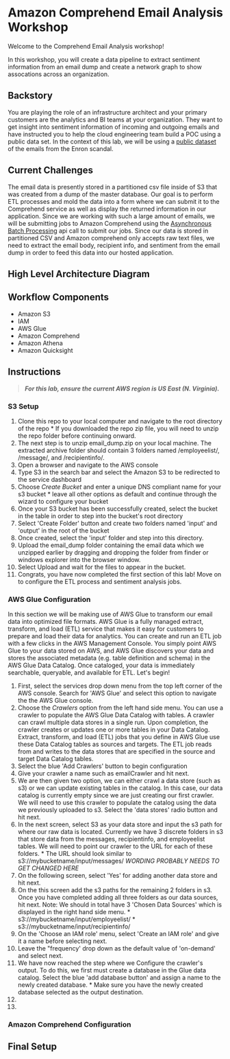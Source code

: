# Amazon Comprehend Email Analysis Workshop
Welcome to the Comprehend Email Analysis workshop!

In this workshop, you will create a data pipeline to extract sentiment information from an email dump and create a network graph to show assocations across an organization.

## Backstory
You are playing the role of an infrastructure architect and your primary customers are the analytics and BI teams at your organization. They want to get insight into sentiment information of incoming and outgoing emails and have instructed you to help the cloud engineering team build a POC using a public data set. In the context of this lab, we will be using a [public dataset](http://www.ahschulz.de/enron-email-data/) of the emails from the Enron scandal.

## Current Challenges
The email data is presently stored in a partitioned csv file inside of S3 that was created from a dump of the master database. Our goal is to perform ETL processes and mold the data into a form where we can submit it to the Comprehend service as well as display the returned information in our application. Since we are working with such a large amount of emails, we will be submitting jobs to Amazon Comprehend using the [Asynchronous Batch Processing](https://docs.aws.amazon.com/comprehend/latest/dg/how-async.html) api call to submit our jobs. Since our data is stored in partitioned CSV and Amazon comprehend only accepts raw text files, we need to extract the email body, recipient info, and sentiment from the email dump in order to feed this data into our hosted application.

## High Level Architecture Diagram

## Workflow Components
  * Amazon S3
  * IAM 
  * AWS Glue
  * Amazon Comprehend
  * Amazon Athena
  * Amazon Quicksight

## Instructions
> ***For this lab, ensure the current AWS region is US East (N. Virginia).***

### S3 Setup
  1. Clone this repo to your local computer and navigate to the root directory of the repo
    * If you downloaded the repo zip file, you will need to unzip the repo folder before continuing onward.
  1. The next step is to unzip email_dump.zip on your local machine. The extracted archive folder should contain 3 folders named /employeelist/, /message/, and /recipientinfo/.
  1. Open a browser and navigate to the AWS console
  1. Type S3 in the search bar and select the Amazon S3 to be redirected to the service dashboard
  1. Choose *Create Bucket* and enter a unique DNS compliant name for your s3 bucket
    * leave all other options as default and continue through the wizard to configure your bucket
  1. Once your S3 bucket has been successfully created, select the bucket in the table in order to step into the bucket's root directory
  1. Select 'Create Folder' button and create two folders named 'input' and 'output' in the root of the bucket
  1. Once created, select the 'input' folder and step into this directory. 
  1. Upload the email_dump folder containing the email data which we unzipped earlier by dragging and dropping the folder from finder or windows explorer into the browser window.
  1. Select Upload and wait for the files to appear in the bucket.
  1. Congrats, you have now completed the first section of this lab! Move on to configure the ETL process and sentiment analysis jobs.

### AWS Glue Configuration
In this section we will be making use of AWS Glue to transform our email data into optimized file formats. AWS Glue is a fully managed extract, transform, and load (ETL) service that makes it easy for customers to prepare and load their data for analytics. You can create and run an ETL job with a few clicks in the AWS Management Console. You simply point AWS Glue to your data stored on AWS, and AWS Glue discovers your data and stores the associated metadata (e.g. table definition and schema) in the AWS Glue Data Catalog. Once cataloged, your data is immediately searchable, queryable, and available for ETL. Let's begin!

  1. First, select the services drop down menu from the top left corner of the AWS console. Search for 'AWS Glue' and select this option to navigate the the AWS Glue console.
  1. Choose the *Crawlers* option from the left hand side menu. You can use a crawler to populate the AWS Glue Data Catalog with tables. A crawler can crawl multiple data stores in a single run. Upon completion, the crawler creates or updates one or more tables in your Data Catalog. Extract, transform, and load (ETL) jobs that you define in AWS Glue use these Data Catalog tables as sources and targets. The ETL job reads from and writes to the data stores that are specified in the source and target Data Catalog tables.
  1. Select the blue 'Add Crawlers' button to begin configuration
  1. Give your crawler a name such as emailCrawler and hit next.
  1. We are then given two option, we can either crawl a data store (such as s3) or we can update existing tables in the catalog. In this case, our data catalog is currently empty since we are just creating our first crawler. We will need to use this crawler to populate the catalog using the data we previously uploaded to s3. Select the 'data stores' radio button and hit next.
  1. In the next screen, select S3 as your data store and input the s3 path for where our raw data is located. Currently we have 3 discrete folders in s3 that store data from the messages, recipientinfo, and employeelist tables. We will need to point our crawler to the URL for each of these folders. 
    * The URL should look similar to s3://mybucketname/input/messages/
    *WORDING PROBABLY NEEDS TO GET CHANGED HERE*
  1. On the following screen, select 'Yes' for adding another data store and hit next. 
  1. On the this screen add the s3 paths for the remaining 2 folders in s3. Once you have completed adding all three folders as our data sources, hit next. Note: We should in total have 3 'Chosen Data Sources' which is displayed in the right hand side menu.
    * s3://mybucketname/input/employeelist/
    * s3://mybucketname/input/recipientinfo/
  1. On the 'Choose an IAM role' menu, select 'Create an IAM role' and give it a name before selecting next.
  1. Leave the "frequency' drop down as the default value of 'on-demand' and select next.
  1. We have now reached the step where we Configure the crawler's output. To do this, we first must create a database in the Glue data catalog. Select the blue 'add database button' and assign a name to the newly created database.
    * Make sure you have the newly created database selected as the output destination.
  1. 
  1.
  
### Amazon Comprehend Configuration


  



## Final Setup
